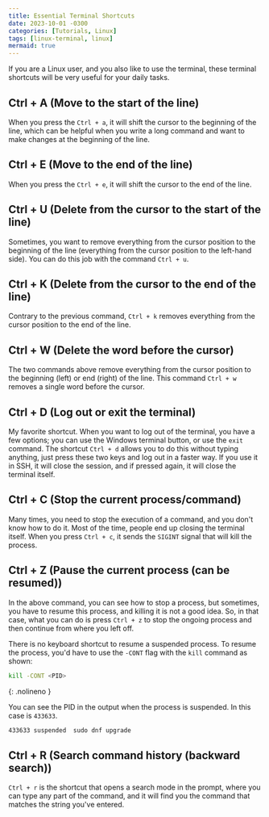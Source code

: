 ```yaml
---
title: Essential Terminal Shortcuts
date: 2023-10-01 -0300
categories: [Tutorials, Linux]
tags: [linux-terminal, linux]
mermaid: true
---
```


If you are a Linux user, and you also like to use the terminal, these terminal shortcuts will be very useful for your daily tasks.

## Ctrl + A (Move to the start of the line)

When you press the `Ctrl + a`, it will shift the cursor to the beginning of the line, which can be helpful when you write a long command and want to make changes at the beginning of the line.

## Ctrl + E (Move to the end of the line)

When you press the `Ctrl + e`, it will shift the cursor to the end of the line.

## Ctrl + U (Delete from the cursor to the start of the line)

Sometimes, you want to remove everything from the cursor position to the beginning of the line (everything from the cursor position to the left-hand side). You can do this job with the command `Ctrl + u`.

## Ctrl + K (Delete from the cursor to the end of the line)

Contrary to the previous command, `Ctrl + k` removes everything from the cursor position to the end of the line.

## Ctrl + W (Delete the word before the cursor)

The two commands above remove everything from the cursor position to the beginning (left) or end (right) of the line. This command `Ctrl + w` removes a single word before the cursor.

## Ctrl + D (Log out or exit the terminal)

My favorite shortcut. When you want to log out of the terminal, you have a few options; you can use the Windows terminal button, or use the `exit` command. The shortcut `Ctrl + d` allows you to do this without typing anything, just press these two keys and log out in a faster way. If you use it in SSH, it will close the session, and if pressed again, it will close the terminal itself.

## Ctrl + C (Stop the current process/command)

Many times, you need to stop the execution of a command, and you don't know how to do it. Most of the time, people end up closing the terminal itself. When you press `Ctrl + c`, it sends the `SIGINT` signal that will kill the process.

## Ctrl + Z (Pause the current process (can be resumed))

In the above command, you can see how to stop a process, but sometimes, you have to resume this process, and killing it is not a good idea. So, in that case, what you can do is press `Ctrl + z` to stop the ongoing process and then continue from where you left off.

There is no keyboard shortcut to resume a suspended process. To resume the process, you'd have to use the `-CONT` flag with the `kill` command as shown:

```sh
kill -CONT <PID>
```
{: .nolineno }

You can see the PID in the output when the process is suspended. In this case is `433633`.

```sh
433633 suspended  sudo dnf upgrade
```

## Ctrl + R (Search command history (backward search))

`Ctrl + r` is the shortcut that opens a search mode in the prompt, where you can type any part of the command, and it will find you the command that matches the string you've entered.
